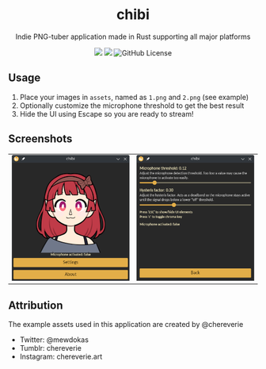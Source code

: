 <p align="center">
  <h1 align="center">chibi</h1>
  <p align="center">
Indie PNG-tuber application made in Rust supporting all major platforms</p>
</p>

<p align="center">
  <img src="https://img.shields.io/badge/Rust-%23000000.svg?e&logo=rust&logoColor=white)">

  <img src="https://img.shields.io/badge/Made with Iced-blue?e&logo=Iced&logoColor=white">

  <img src="https://img.shields.io/github/license/megabytesofrem/chibi" alt="GitHub License" >

  <!-- <img alt="GitHub Downloads (all assets, all releases)" src="https://img.shields.io/github/downloads/megabytesofrem/chibi/total"> -->
</p>


## Usage
1. Place your images in `assets`, named as `1.png` and `2.png` (see example)
2. Optionally customize the microphone threshold to get the best result
3. Hide the UI using Escape so you are ready to stream!

## Screenshots
<table>
  <tr>
    <td><img src="screenshots/main_ui.png" width="300px"></td>
    <td><img src="screenshots/settings.png" width="300px"></td>
  </tr>
</table>

## Attribution
The example assets used in this application are created by @chereverie
- Twitter: @mewdokas
- Tumblr: chereverie
- Instagram: chereverie.art

